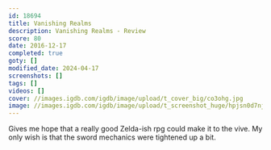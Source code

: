 ```yaml
---
id: 18694
title: Vanishing Realms
description: Vanishing Realms - Review
score: 80
date: 2016-12-17
completed: true
goty: []
modified_date: 2024-04-17
screenshots: []
tags: []
videos: []
cover: //images.igdb.com/igdb/image/upload/t_cover_big/co3ohg.jpg
image: //images.igdb.com/igdb/image/upload/t_screenshot_huge/hpjsn0d7njwcfdobw1z3.jpg
---
```

Gives me hope that a really good Zelda-ish rpg  could make it to the vive. My only wish is that the sword mechanics were tightened up a bit.